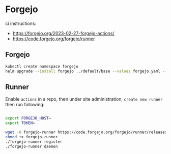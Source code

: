 # Forgejo

ci instructions:

- <https://forgejo.org/2023-02-27-forgejo-actions/>
- <https://code.forgejo.org/forgejo/runner>

## Forgejo

```bash
kubectl create namespace forgejo
helm upgrade --install forgejo ../default/base --values forgejo.yaml --namespace forgejo
```

## Runner

Enable `actions` in a repo, then under site administration, `create new runner` then run following:

```bash

export FORGEJO_HOST=
export TOKEN=

wget -O forgejo-runner https://code.forgejo.org/forgejo/runner/releases/download/v3.0.0/forgejo-runner-3.0.0-linux-amd64
chmod +x forgejo-runner
./forgejo-runner register
./forgejo-runner daemon
```

